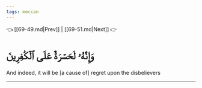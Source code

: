 ```yaml
---
tags: meccan
---
```


👈 [[69-49.md|Prev]] | [[69-51.md|Next]] 👉

# وَإِنَّهُۥ لَحَسۡرَةٌ عَلَى ٱلۡكَٰفِرِينَ

And indeed, it will be [a cause of] regret upon the disbelievers

---

